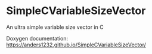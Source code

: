 # SimpleCVariableSizeVector
An ultra simple variable size vector in C

Doxygen documentation: https://anders1232.github.io/SimpleCVariableSizeVector/

